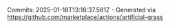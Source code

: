Commits: 2025-01-18T13:18:37.581Z - Generated via https://github.com/marketplace/actions/artificial-grass
<br>
